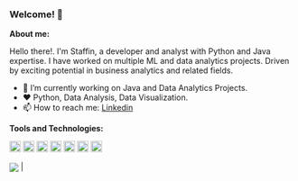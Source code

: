 ### Welcome! 👋

**About me:**

Hello there!. I'm Staffin, a developer and analyst with Python and Java expertise. I have worked on multiple ML and data analytics projects. Driven by exciting potential in business analytics and related fields.

- 🔭 I’m currently working on Java and Data Analytics Projects.
- ❤️ Python, Data Analysis, Data Visualization.
- 📫 How to reach me: [Linkedin](https://www.linkedin.com/in/staffin77/)

**Tools and Technologies:**

<code><img height="20" alt="Python" src="https://img.icons8.com/fluency/2x/python.png"></code>
<code><img height="20" alt="Java" src="https://img.icons8.com/color/344/java-coffee-cup-logo--v1.png"></code>
<code><img height="20" alt="Html" src="https://img.icons8.com/color/2x/html-5.png"></code>
<code><img height="20" alt="CSS" src="https://img.icons8.com/color/344/css3.png"></code>
<code><img height="20" alt="Spring" src="https://img.icons8.com/color/480w/spring-logo.png"></code>
<code><img height="20" alt="SQL" src="https://img.icons8.com/external-soft-fill-juicy-fish/344/external-sql-coding-and-development-soft-fill-soft-fill-juicy-fish.png"></code>
<code><img height="20" alt="Excel" src="https://img.icons8.com/color/344/ms-excel.png"></code>

 <a href="https://github.com/staffin-7/github-readme-stats"><img align="center" src="https://github-readme-stats.vercel.app/api/top-langs/?username=staffin-7&layout=compact&theme=buefy&hide_border=true" /></a> |

<!--
**staffin-7/staffin-7** is a ✨ _special_ ✨ repository because its `README.md` (this file) appears on your GitHub profile.

Here are some ideas to get you started:

- 🔭 I’m currently working on ...
- 🌱 I’m currently learning ...
- 👯 I’m looking to collaborate on ...
- 🤔 I’m looking for help with ...
- 💬 Ask me about ...
- 📫 How to reach me: ...
- 😄 Pronouns: ...
- ⚡ Fun fact: ...
-->

